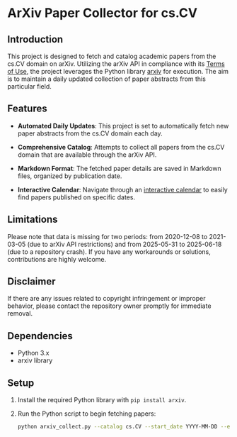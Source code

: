 # ArXiv Paper Collector for cs.CV

## Introduction

This project is designed to fetch and catalog academic papers from the cs.CV domain on arXiv. Utilizing the arXiv API in compliance with its [Terms of Use](https://info.arxiv.org/help/api/tou.html), the project leverages the Python library [arxiv](https://github.com/lukasschwab/arxiv.py) for execution. The aim is to maintain a daily updated collection of paper abstracts from this particular field.

## Features

- **Automated Daily Updates**: This project is set to automatically fetch new paper abstracts from the cs.CV domain each day.
  
- **Comprehensive Catalog**: Attempts to collect all papers from the cs.CV domain that are available through the arXiv API.

- **Markdown Format**: The fetched paper details are saved in Markdown files, organized by publication date.

- **Interactive Calendar**: Navigate through an [interactive calendar](calendar.md) to easily find papers published on specific dates.

## Limitations

Please note that data is missing for two periods: from 2020-12-08 to 2021-03-05 (due to arXiv API restrictions) and from 2025-05-31 to 2025-06-18 (due to a repository crash). If you have any workarounds or solutions, contributions are highly welcome.

## Disclaimer

If there are any issues related to copyright infringement or improper behavior, please contact the repository owner promptly for immediate removal.

## Dependencies

- Python 3.x
- arxiv library

## Setup

1. Install the required Python library with `pip install arxiv`.

2. Run the Python script to begin fetching papers:
   ```bash
   python arxiv_collect.py --catalog cs.CV --start_date YYYY-MM-DD --end_date YYYY-MM-DD --order desending
